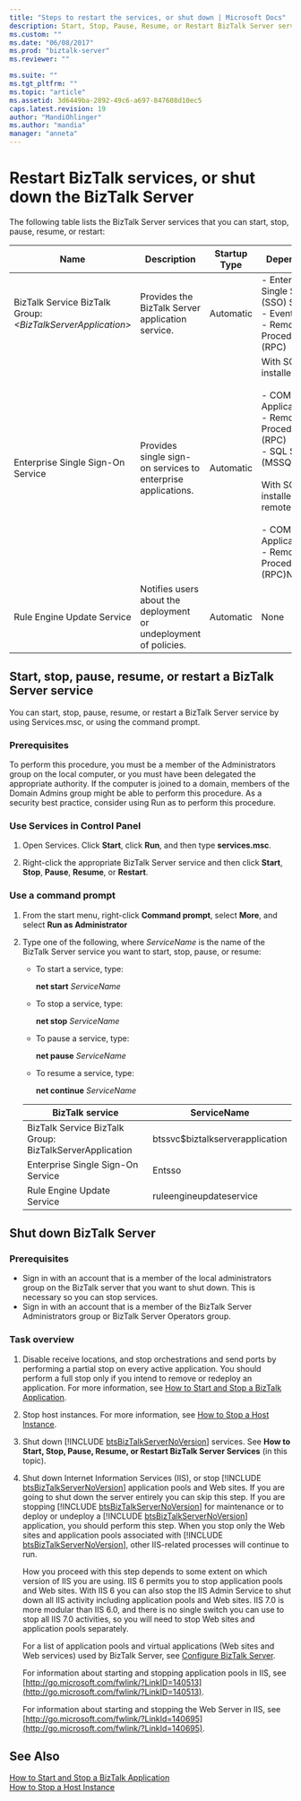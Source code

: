 ```yaml
---
title: "Steps to restart the services, or shut down | Microsoft Docs"
description: Start, Stop, Pause, Resume, or Restart BizTalk Server services, or shut down the BizTalk Server computer
ms.custom: ""
ms.date: "06/08/2017"
ms.prod: "biztalk-server"
ms.reviewer: ""

ms.suite: ""
ms.tgt_pltfrm: ""
ms.topic: "article"
ms.assetid: 3d6449ba-2892-49c6-a697-847608d10ec5
caps.latest.revision: 19
author: "MandiOhlinger"
ms.author: "mandia"
manager: "anneta"
---
```

# Restart BizTalk services, or shut down the BizTalk Server

The following table lists the BizTalk Server services that you can start, stop, pause, resume, or restart:  
  
|Name|Description|Startup Type|Dependencies|  
|----------|-----------------|------------------|------------------|  
|BizTalk Service BizTalk Group: *\<BizTalkServerApplication\>*|Provides the BizTalk Server application service.|Automatic|-   Enterprise Single Sign-On (SSO) Service<br />-   Event Log<br />-   Remote Procedure Call (RPC)|  
|Enterprise Single Sign-On Service|Provides single sign-on services to enterprise applications.|Automatic|With SQL Server installed locally:<br /><br /> -   COM+ System Application<br />-   Remote Procedure Call (RPC)<br />-   SQL Server (MSSQLSERVER)<br /><br /> With SQL Server installed remotely:<br /><br /> -   COM+ System Application<br />-   Remote Procedure Call (RPC)None|  
|Rule Engine Update Service|Notifies users about the deployment or undeployment of policies.|Automatic|None|  
  
 
## Start, stop, pause, resume, or restart a BizTalk Server service  
 You can start, stop, pause, resume, or restart a BizTalk Server service by using Services.msc, or using the command prompt.

### Prerequisites  
 To perform this procedure, you must be a member of the Administrators group on the local computer, or you must have been delegated the appropriate authority. If the computer is joined to a domain, members of the Domain Admins group might be able to perform this procedure. As a security best practice, consider using Run as to perform this procedure. 
  
### Use Services in Control Panel  
  
1.  Open Services. Click **Start**, click **Run**, and then type **services.msc**.  
  
2.  Right-click the appropriate BizTalk Server service and then click **Start**, **Stop**, **Pause**, **Resume**, or **Restart**.  
  
### Use a command prompt  
  
1.  From the start menu, right-click **Command prompt**, select **More**, and select **Run as Administrator**
  
2.  Type one of the following, where *ServiceName* is the name of the BizTalk Server service you want to start, stop, pause, or resume:  
  
    -   To start a service, type:  
  
         **net start** *ServiceName*  
  
    -   To stop a service, type:  
  
         **net stop** *ServiceName*  
  
    -   To pause a service, type:  
  
         **net pause** *ServiceName*  
  
    -   To resume a service, type:  
  
         **net continue** *ServiceName*  

    |BizTalk service|ServiceName|  
    |---|---|  
    |BizTalk Service BizTalk Group: BizTalkServerApplication|btssvc$biztalkserverapplication|  
    |Enterprise Single Sign-On Service|Entsso|  
    |Rule Engine Update Service|ruleengineupdateservice|
  
## Shut down BizTalk Server  

### Prerequisites  
-   Sign in with an account that is a member of the local administrators group on the BizTalk server that you want to shut down. This is necessary so you can stop services.  
-   Sign in with an account that is a member of the BizTalk Server Administrators group or BizTalk Server Operators group. 

### Task overview
1. Disable receive locations, and stop orchestrations and send ports by performing a partial stop on every active application. You should perform a full stop only if you intend to remove or redeploy an application. For more information, see [How to Start and Stop a BizTalk Application](../core/how-to-start-and-stop-a-biztalk-application.md).  
  
2. Stop host instances. For more information, see [How to Stop a Host Instance](../core/how-to-stop-a-host-instance.md).  
  
3. Shut down [!INCLUDE [btsBizTalkServerNoVersion](../includes/btsbiztalkservernoversion-md.md)] services. See <strong>How to Start, Stop, Pause, Resume, or Restart BizTalk Server Services</strong> (in this topic).
  
4. Shut down Internet Information Services (IIS), or stop [!INCLUDE [btsBizTalkServerNoVersion](../includes/btsbiztalkservernoversion-md.md)] application pools and Web sites. If you are going to shut down the server entirely you can skip this step. If you are stopping [!INCLUDE [btsBizTalkServerNoVersion](../includes/btsbiztalkservernoversion-md.md)] for maintenance or to deploy or undeploy a [!INCLUDE [btsBizTalkServerNoVersion](../includes/btsbiztalkservernoversion-md.md)] application, you should perform this step. When you stop only the Web sites and application pools associated with [!INCLUDE [btsBizTalkServerNoVersion](../includes/btsbiztalkservernoversion-md.md)], other IIS-related processes will continue to run.  
  
    How you proceed with this step depends to some extent on which version of IIS you are using. IIS 6 permits you to stop application pools and Web sites. With IIS 6 you can also stop the IIS Admin Service to shut down all IIS activity including application pools and Web sites. IIS 7.0 is more modular than IIS 6.0, and there is no single switch you can use to stop all IIS 7.0 activities, so you will need to stop Web sites and application pools separately.  
  
    For a list of application pools and virtual applications (Web sites and Web services) used by BizTalk Server, see [Configure BizTalk Server](../install-and-config-guides/configure-biztalk-server.md).  
  
   For information about starting and stopping application pools in IIS, see [http://go.microsoft.com/fwlink/?LinkID=140513](http://go.microsoft.com/fwlink/?LinkID=140513).  
  
   For information about starting and stopping the Web Server in IIS, see [http://go.microsoft.com/fwlink/?LinkId=140695](http://go.microsoft.com/fwlink/?LinkId=140695).  
  
## See Also  
 [How to Start and Stop a BizTalk Application](../core/how-to-start-and-stop-a-biztalk-application.md)   
 [How to Stop a Host Instance](../core/how-to-stop-a-host-instance.md)   